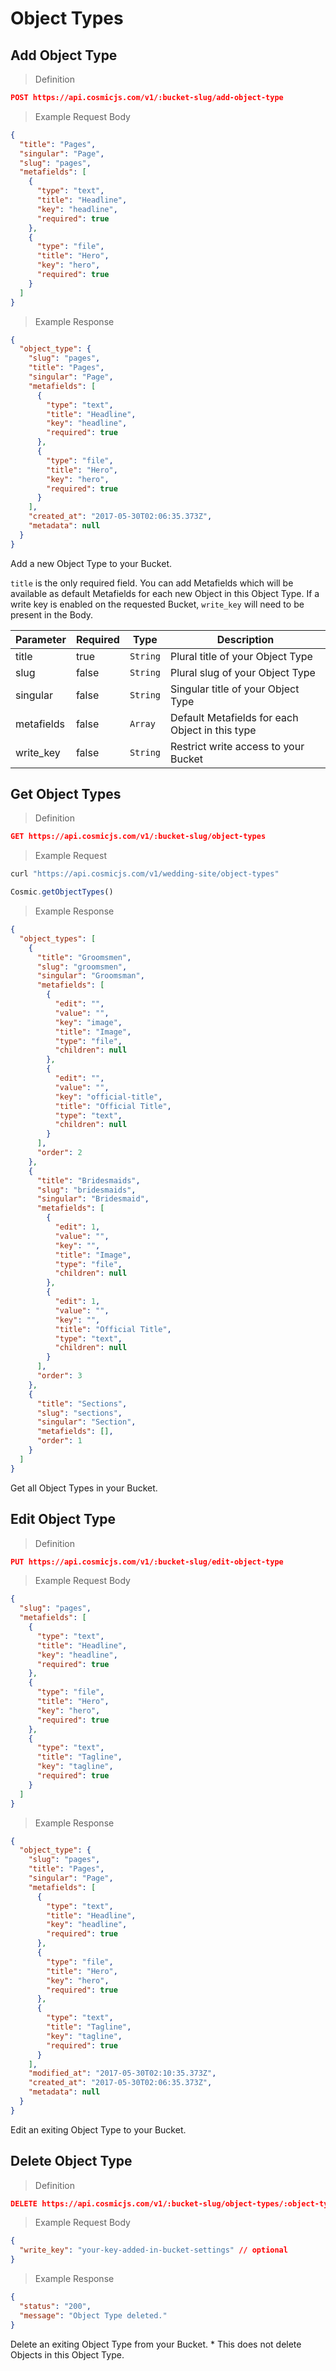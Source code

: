 # Object Types

## Add Object Type

> Definition

```json
POST https://api.cosmicjs.com/v1/:bucket-slug/add-object-type
```


> Example Request Body

```json
{
  "title": "Pages",
  "singular": "Page",
  "slug": "pages",
  "metafields": [
    {
      "type": "text",
      "title": "Headline",
      "key": "headline",
      "required": true
    },
    {
      "type": "file",
      "title": "Hero",
      "key": "hero",
      "required": true
    }
  ]
}
```

> Example Response

```json
{
  "object_type": {
    "slug": "pages",
    "title": "Pages",
    "singular": "Page",
    "metafields": [
      {
        "type": "text",
        "title": "Headline",
        "key": "headline",
        "required": true
      },
      {
        "type": "file",
        "title": "Hero",
        "key": "hero",
        "required": true
      }
    ],
    "created_at": "2017-05-30T02:06:35.373Z",
    "metadata": null
  }
}
```

Add a new Object Type to your Bucket.

`title` is the only required field. You can add Metafields which will be available as default Metafields for each new Object in this Object Type. If a write key is enabled on the requested Bucket, `write_key` will need to be present in the Body.

Parameter | Required | Type | Description
--------- | ------- | ----------- | -----------
title | true | `String` | Plural title of your Object Type
slug | false | `String` | Plural slug of your Object Type
singular | false | `String` | Singular title of your Object Type
metafields | false | `Array` | Default Metafields for each Object in this type
write_key | false | `String` | Restrict write access to your Bucket

## Get Object Types

> Definition

```json
GET https://api.cosmicjs.com/v1/:bucket-slug/object-types
```

> Example Request

```bash
curl "https://api.cosmicjs.com/v1/wedding-site/object-types"
```
```javascript
Cosmic.getObjectTypes()
```

> Example Response

```json
{ 
  "object_types": [
    {
      "title": "Groomsmen",
      "slug": "groomsmen",
      "singular": "Groomsman",
      "metafields": [
        {
          "edit": "",
          "value": "",
          "key": "image",
          "title": "Image",
          "type": "file",
          "children": null
        },
        {
          "edit": "",
          "value": "",
          "key": "official-title",
          "title": "Official Title",
          "type": "text",
          "children": null
        }
      ],
      "order": 2
    },
    {
      "title": "Bridesmaids",
      "slug": "bridesmaids",
      "singular": "Bridesmaid",
      "metafields": [
        {
          "edit": 1,
          "value": "",
          "key": "",
          "title": "Image",
          "type": "file",
          "children": null
        },
        {
          "edit": 1,
          "value": "",
          "key": "",
          "title": "Official Title",
          "type": "text",
          "children": null
        }
      ],
      "order": 3
    },
    {
      "title": "Sections",
      "slug": "sections",
      "singular": "Section",
      "metafields": [],
      "order": 1
    }
  ]
}
```


Get all Object Types in your Bucket.



## Edit Object Type

> Definition

```json
PUT https://api.cosmicjs.com/v1/:bucket-slug/edit-object-type
```


> Example Request Body

```json
{
  "slug": "pages",
  "metafields": [
    {
      "type": "text",
      "title": "Headline",
      "key": "headline",
      "required": true
    },
    {
      "type": "file",
      "title": "Hero",
      "key": "hero",
      "required": true
    },
    {
      "type": "text",
      "title": "Tagline",
      "key": "tagline",
      "required": true
    }
  ]
}
```

> Example Response

```json
{
  "object_type": {
    "slug": "pages",
    "title": "Pages",
    "singular": "Page",
    "metafields": [
      {
        "type": "text",
        "title": "Headline",
        "key": "headline",
        "required": true
      },
      {
        "type": "file",
        "title": "Hero",
        "key": "hero",
        "required": true
      },
      {
        "type": "text",
        "title": "Tagline",
        "key": "tagline",
        "required": true
      }
    ],
    "modified_at": "2017-05-30T02:10:35.373Z",
    "created_at": "2017-05-30T02:06:35.373Z",
    "metadata": null
  }
}
```

Edit an exiting Object Type to your Bucket.



## Delete Object Type

> Definition

```json
DELETE https://api.cosmicjs.com/v1/:bucket-slug/object-types/:object-type-slug
```


> Example Request Body

```json
{
  "write_key": "your-key-added-in-bucket-settings" // optional
}
```

> Example Response

```json
{
  "status": "200",
  "message": "Object Type deleted."
}
```

Delete an exiting Object Type from your Bucket.  * This does not delete Objects in this Object Type.